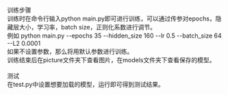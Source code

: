 训练步骤<br>
训练时在命令行输入python main.py即可进行训练，可以通过传参对epochs，隐藏层大小，学习率，batch size，正则化系数进行调节。<br>
例如 python main.py --epochs 35 --hidden_size 160 --lr 0.5 --batch_size 64 --L2 0.0001<br>
如果不设置参数，那么将用默认参数进行训练。<br>
训练结束后在picture文件夹下查看图片，在models文件夹下查看保存的模型。<br>
<br>
测试<br>
在test.py中设置想要加载的模型，运行即可得到测试结果。
